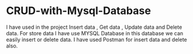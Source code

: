 # CRUD-with-Mysql-Database
I have used in the project Insert data , Get data , Update data and Delete data.
For store data I have use MYSQL Database in this database we can easily insert or delete data.
I have used Postman for insert data and delete also.
